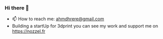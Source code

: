 ### Hi there 👋

<!--
**Hourani963/Hourani963** is a ✨ _special_ ✨ repository because its `README.md` (this file) appears on your GitHub profile.

Here are some ideas to get you started:

- 🔭 I’m currently working on ...
- 🌱 I’m currently learning ...
- 👯 I’m looking to collaborate on ...
- 🤔 I’m looking for help with ...
- 💬 Ask me about ...
- 📫 How to reach me: ...
- 😄 Pronouns: ...
- ⚡ Fun fact: ...
-->

- 📫 How to reach me: ahmdhrere@gmail.com
- Building a startUp for 3dprint you can see my work and support me on https://nozzel.fr 
<!--![Top Langs](https://github-readme-stats.vercel.app/api/top-langs/?username=Hourani963&layout=compact&theme=github_dark)-->



